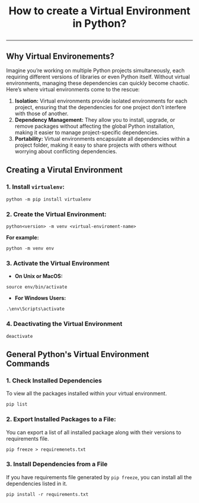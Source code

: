 # <p align="center"> How to create a Virtual Environment in Python? </p>
---

## Why Virtual Environements?
Imagine you’re working on multiple Python projects simultaneously, each requiring different versions of libraries or even Python itself. Without virtual environments, managing these dependencies can quickly become chaotic. Here’s where virtual environments come to the rescue:
1. **Isolation:** Virtual environments provide isolated environments for each project, ensuring that the dependencies for one project don’t interfere with those of another.
2. **Dependency Management:** They allow you to install, upgrade, or remove packages without affecting the global Python installation, making it easier to manage project-specific dependencies.
3. **Portability:** Virtual environments encapsulate all dependencies within a project folder, making it easy to share projects with others without worrying about conflicting dependencies.

## Creating a Virutal Environment
### 1. Install `virtualenv`:
```
python -m pip install virtualenv
```

### 2. Create the Virtual Environment:
```
python<version> -m venv <virtual-enviroment-name>
```
**For example:**
```
python -m venv env
```
### 3. Activate the Virtual Environment
* **On Unix or MacOS:**
```
source env/bin/activate
```
* **For Windows Users:**
```
.\env\Scripts\activate
```
### 4. Deactivating the Virtual Environment
```
deactivate
```

## General Python's Virtual Environment Commands
### 1. Check Installed Dependencies
To view all the packages installed within your virtual environment.
```
pip list
```
### 2. Export Installed Packages to a File:
You can export a list of all installed package along with their versions to requirements file.
```
pip freeze > requiremenets.txt
```
### 3. Install Dependencies from a File
If you have requirements file generated by `pip freeze`, you can install all the dependencies listed in it.
```
pip install -r requirements.txt
```



